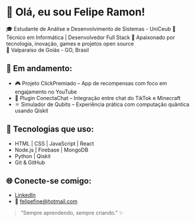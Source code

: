 # 👋 Olá, eu sou Felipe Ramon!

🎓 Estudante de Análise e Desenvolvimento de Sistemas - UniCeub 
💼 Técnico em Informática | Desenvolvedor Full Stack 
🚀 Apaixonado por tecnologia, inovação, games e projetos open source  
📍 Valparaíso de Goiás - GO, Brasil  

## 🚧 Em andamento:
- 🎮 Projeto ClickPremiado – App de recompensas com foco em engajamento no YouTube
- 🧠 Plugin ConectaChat – Integração entre chat do TikTok e Minecraft
- ⚛️ Simulador de Qubits – Experiência prática com computação quântica usando Qiskit

## 🧰 Tecnologias que uso:
- HTML | CSS | JavaScript | React
- Node.js | Firebase | MongoDB
- Python | Qiskit
- Git & GitHub

## 🌐 Conecte-se comigo:
- [LinkedIn](https://www.linkedin.com/in/felipe-ramon-6b1834149/)
- 📧 felipefine@hotmail.com

> “Sempre aprendendo, sempre criando.” ✨
